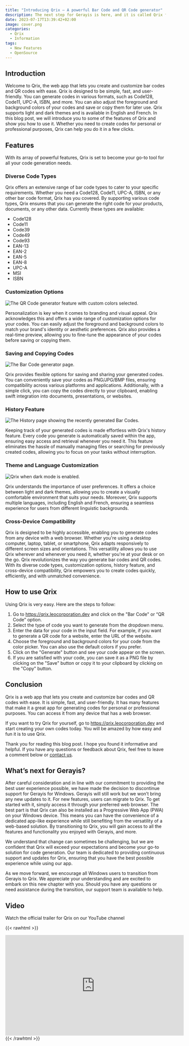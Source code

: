 ```yaml
---
title: "Introducing Qrix – A powerful Bar Code and QR Code generator"
description: The next step for Gerayis is here, and it is called Qrix for the Web.
date: 2023-07-17T13:39:42+02:00
image: cover.png
categories:
  - Qrix
  - Information
tags:
  - New Features
  - OpenSource
---
```


## Introduction

Welcome to Qrix, the web app that lets you create and customize bar codes and QR codes with ease. Qrix is designed to be simple, fast, and user-friendly. You can generate codes in various formats, such as Code128, Code11, UPC-A, ISBN, and more. You can also adjust the foreground and background colors of your codes and save or copy them for later use. Qrix supports light and dark themes and is available in English and French.
In this blog post, we will introduce you to some of the features of Qrix and show you how to use it. Whether you need to create codes for personal or professional purposes, Qrix can help you do it in a few clicks.

## Features

With its array of powerful features, Qrix is set to become your go-to tool for all your code generation needs.

### Diverse Code Types

Qrix offers an extensive range of bar code types to cater to your specific requirements. Whether you need a Code128, Code11, UPC-A, ISBN, or any other bar code format, Qrix has you covered. By supporting various code types, Qrix ensures that you can generate the right code for your products, documents, or any other data.
Currently these types are available:

- Code128
- Code11
- Code39
- Code49
- Code93
- EAN-13
- EAN-2
- EAN-5
- EAN-8
- UPC-A
- MSI
- ISBN

### Customization Options

![The QR Code generator feature with custom colors selected.](1.jpeg)

Personalization is key when it comes to branding and visual appeal. Qrix acknowledges this and offers a wide range of customization options for your codes. You can easily adjust the foreground and background colors to match your brand's identity or aesthetic preferences. Qrix also provides a real-time preview, allowing you to fine-tune the appearance of your codes before saving or copying them.

### Saving and Copying Codes

![The Bar Code generator page.](2.jpeg)

Qrix provides flexible options for saving and sharing your generated codes. You can conveniently save your codes as PNG/JPG/BMP files, ensuring compatibility across various platforms and applications. Additionally, with a simple click, you can copy the codes directly to your clipboard, enabling swift integration into documents, presentations, or websites.

### History Feature

![The History page showing the recently generated Bar Codes.](3.jpeg)

Keeping track of your generated codes is made effortless with Qrix's history feature. Every code you generate is automatically saved within the app, ensuring easy access and retrieval whenever you need it. This feature eliminates the hassle of manually managing files or searching for previously created codes, allowing you to focus on your tasks without interruption.

### Theme and Language Customization

![Qrix when dark mode is enabled.](4.jpeg)

Qrix understands the importance of user preferences. It offers a choice between light and dark themes, allowing you to create a visually comfortable environment that suits your needs. Moreover, Qrix supports multiple languages, including English and French, ensuring a seamless experience for users from different linguistic backgrounds.

### Cross-Device Compatibility

Qrix is designed to be highly accessible, enabling you to generate codes from any device with a web browser. Whether you're using a desktop computer, laptop, tablet, or smartphone, Qrix adapts responsively to different screen sizes and orientations. This versatility allows you to use Qrix wherever and whenever you need it, whether you're at your desk or on the go.
Qrix revolutionizes the way you generate bar codes and QR codes. With its diverse code types, customization options, history feature, and cross-device compatibility, Qrix empowers you to create codes quickly, efficiently, and with unmatched convenience.

## How to use Qrix

Using Qrix is very easy. Here are the steps to follow:

1. Go to https://qrix.leocorporation.dev and click on the "Bar Code" or “QR Code” option.
2. Select the type of code you want to generate from the dropdown menu.
3. Enter the data for your code in the input field. For example, if you want to generate a QR code for a website, enter the URL of the website.
4. Choose the foreground and background colors for your code from the color picker. You can also use the default colors if you prefer.
5. Click on the "Generate" button and see your code appear on the screen.
6. If you are satisfied with your code, you can save it as a PNG file by clicking on the "Save" button or copy it to your clipboard by clicking on the "Copy" button.

## Conclusion

Qrix is a web app that lets you create and customize bar codes and QR codes with ease. It is simple, fast, and user-friendly. It has many features that make it a great app for generating codes for personal or professional purposes. You can access it from any device that has a web browser.

If you want to try Qrix for yourself, go to https://qrix.leocorporation.dev and start creating your own codes today. You will be amazed by how easy and fun it is to use Qrix.

Thank you for reading this blog post. I hope you found it informative and helpful. If you have any questions or feedback about Qrix, feel free to leave a comment below or [contact us](https://leocorporation.dev/contact).

## What’s next for Gerayis?

After careful consideration and in line with our commitment to providing the best user experience possible, we have made the decision to discontinue support for Gerayis for Windows. Gerayis will still work but we won’t bring any new updates to it. For new features, users can migrate to Qrix. To get started with it, simply access it through your preferred web browser. The best part is that Qrix can also be installed as a Progressive Web App (PWA) on your Windows device. This means you can have the convenience of a dedicated app-like experience while still benefiting from the versatility of a web-based solution.
By transitioning to Qrix, you will gain access to all the features and functionality you enjoyed with Gerayis, and more.

We understand that change can sometimes be challenging, but we are confident that Qrix will exceed your expectations and become your go-to solution for code generation. Our team is dedicated to providing continuous support and updates for Qrix, ensuring that you have the best possible experience while using our app.

As we move forward, we encourage all Windows users to transition from Gerayis to Qrix. We appreciate your understanding and are excited to embark on this new chapter with you. Should you have any questions or need assistance during the transition, our support team is available to help.

## Video

Watch the official trailer for Qrix on our YouTube channel

{{< rawhtml >}}

  <center>
    <iframe width="560" height="315" src="https://www.youtube.com/embed/0WgfrrMd_aU" title="YouTube video player" frameborder="0" allow="accelerometer; autoplay; clipboard-write; encrypted-media; gyroscope; picture-in-picture; web-share" allowfullscreen></iframe>
  </center>
{{< /rawhtml >}}
